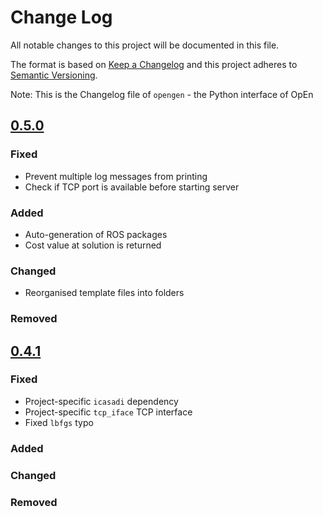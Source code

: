 # Change Log

All notable changes to this project will be documented in this file.

The format is based on [Keep a Changelog](http://keepachangelog.com/)
and this project adheres to [Semantic Versioning](http://semver.org/).

Note: This is the Changelog file of `opengen` - the Python interface of OpEn

## [0.5.0]

### Fixed

* Prevent multiple log messages from printing
* Check if TCP port is available before starting server 

### Added

* Auto-generation of ROS packages
* Cost value at solution is returned

### Changed

* Reorganised template files into folders

### Removed


## [0.4.1]

### Fixed

* Project-specific `icasadi` dependency
* Project-specific `tcp_iface` TCP interface
* Fixed `lbfgs` typo

### Added

### Changed

### Removed


[0.5.0]: https://github.com/alphaville/optimization-engine/compare/opengen-0.5.0...opengen-0.4.1
[0.4.1]: https://github.com/alphaville/optimization-engine/compare/opengen-0.4.1...master
